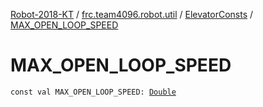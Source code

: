 [Robot-2018-KT](../../index.md) / [frc.team4096.robot.util](../index.md) / [ElevatorConsts](index.md) / [MAX_OPEN_LOOP_SPEED](./-m-a-x_-o-p-e-n_-l-o-o-p_-s-p-e-e-d.md)

# MAX_OPEN_LOOP_SPEED

`const val MAX_OPEN_LOOP_SPEED: `[`Double`](https://kotlinlang.org/api/latest/jvm/stdlib/kotlin/-double/index.html)